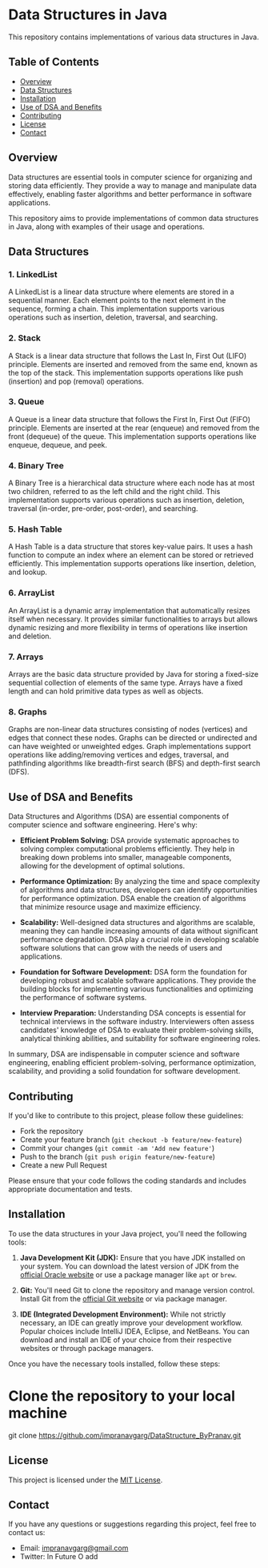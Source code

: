 # Data Structures in Java

This repository contains implementations of various data structures in Java.

## Table of Contents

- [Overview](#overview)
- [Data Structures](#data-structures)
- [Installation](#installation)
- [Use of DSA and Benefits](#use-of-dsa-and-benefits)
- [Contributing](#contributing)
- [License](#license)
- [Contact](#contact)

## Overview

Data structures are essential tools in computer science for organizing and storing data efficiently. They provide a way to manage and manipulate data effectively, enabling faster algorithms and better performance in software applications.

This repository aims to provide implementations of common data structures in Java, along with examples of their usage and operations.

## Data Structures

### 1. LinkedList

A LinkedList is a linear data structure where elements are stored in a sequential manner. Each element points to the next element in the sequence, forming a chain. This implementation supports various operations such as insertion, deletion, traversal, and searching.

### 2. Stack

A Stack is a linear data structure that follows the Last In, First Out (LIFO) principle. Elements are inserted and removed from the same end, known as the top of the stack. This implementation supports operations like push (insertion) and pop (removal) operations.

### 3. Queue

A Queue is a linear data structure that follows the First In, First Out (FIFO) principle. Elements are inserted at the rear (enqueue) and removed from the front (dequeue) of the queue. This implementation supports operations like enqueue, dequeue, and peek.

### 4. Binary Tree

A Binary Tree is a hierarchical data structure where each node has at most two children, referred to as the left child and the right child. This implementation supports various operations such as insertion, deletion, traversal (in-order, pre-order, post-order), and searching.

### 5. Hash Table

A Hash Table is a data structure that stores key-value pairs. It uses a hash function to compute an index where an element can be stored or retrieved efficiently. This implementation supports operations like insertion, deletion, and lookup.

### 6. ArrayList

An ArrayList is a dynamic array implementation that automatically resizes itself when necessary. It provides similar functionalities to arrays but allows dynamic resizing and more flexibility in terms of operations like insertion and deletion.

### 7. Arrays

Arrays are the basic data structure provided by Java for storing a fixed-size sequential collection of elements of the same type. Arrays have a fixed length and can hold primitive data types as well as objects.

### 8. Graphs

Graphs are non-linear data structures consisting of nodes (vertices) and edges that connect these nodes. Graphs can be directed or undirected and can have weighted or unweighted edges. Graph implementations support operations like adding/removing vertices and edges, traversal, and pathfinding algorithms like breadth-first search (BFS) and depth-first search (DFS).

## Use of DSA and Benefits

Data Structures and Algorithms (DSA) are essential components of computer science and software engineering. Here's why:

- **Efficient Problem Solving:** DSA provide systematic approaches to solving complex computational problems efficiently. They help in breaking down problems into smaller, manageable components, allowing for the development of optimal solutions.

- **Performance Optimization:** By analyzing the time and space complexity of algorithms and data structures, developers can identify opportunities for performance optimization. DSA enable the creation of algorithms that minimize resource usage and maximize efficiency.

- **Scalability:** Well-designed data structures and algorithms are scalable, meaning they can handle increasing amounts of data without significant performance degradation. DSA play a crucial role in developing scalable software solutions that can grow with the needs of users and applications.

- **Foundation for Software Development:** DSA form the foundation for developing robust and scalable software applications. They provide the building blocks for implementing various functionalities and optimizing the performance of software systems.

- **Interview Preparation:** Understanding DSA concepts is essential for technical interviews in the software industry. Interviewers often assess candidates' knowledge of DSA to evaluate their problem-solving skills, analytical thinking abilities, and suitability for software engineering roles.

In summary, DSA are indispensable in computer science and software engineering, enabling efficient problem-solving, performance optimization, scalability, and providing a solid foundation for software development.

## Contributing

If you'd like to contribute to this project, please follow these guidelines:

- Fork the repository
- Create your feature branch (`git checkout -b feature/new-feature`)
- Commit your changes (`git commit -am 'Add new feature'`)
- Push to the branch (`git push origin feature/new-feature`)
- Create a new Pull Request

Please ensure that your code follows the coding standards and includes appropriate documentation and tests.

## Installation

To use the data structures in your Java project, you'll need the following tools:

1. **Java Development Kit (JDK):** Ensure that you have JDK installed on your system. You can download the latest version of JDK from the [official Oracle website](https://www.oracle.com/java/technologies/javase-jdk15-downloads.html) or use a package manager like `apt` or `brew`.

2. **Git:** You'll need Git to clone the repository and manage version control. Install Git from the [official Git website](https://git-scm.com/downloads) or via package manager.

3. **IDE (Integrated Development Environment):** While not strictly necessary, an IDE can greatly improve your development workflow. Popular choices include IntelliJ IDEA, Eclipse, and NetBeans. You can download and install an IDE of your choice from their respective websites or through package managers.

Once you have the necessary tools installed, follow these steps:

# Clone the repository to your local machine
git clone https://github.com/impranavgarg/DataStructure_ByPranav.git


## License

This project is licensed under the [MIT License](LICENSE).

## Contact

If you have any questions or suggestions regarding this project, feel free to contact us:

- Email: impranavgarg@gmail.com
- Twitter: In Future O add

